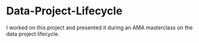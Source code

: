# Data-Project-Lifecycle
I worked on this project and presented it during an AMA masterclass on the data project lifecycle.
